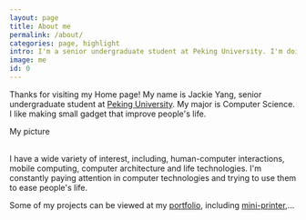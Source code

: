 ```yaml
---
layout: page
title: About me
permalink: /about/
categories: page, highlight
intro: I'm a senior undergraduate student at Peking University. I'm doing a internship at Gerorgia Tech, under the guidance of Dr. Greogory Abowd. <br/> <br/> I have a strong technical background, and like to use it into designing new interaction technique and make cool gadget.
image: me
id: 0
---
```


Thanks for visiting my Home page! My name is Jackie Yang, senior undergraduate student at [Peking University](http://english.pku.edu.cn). My major is Computer Science. I like making small gadget that improve people's life.

<div class="my-card-image mdl-card mdl-shadow--2dp" style="background: url({{ 'jackieyang' | asset_path }}) center / cover;">
  <div class="mdl-card__title mdl-card--expand"></div>
  <div class="mdl-card__actions">
    <span class="my-card-image__filename">My picture</span>
  </div>
</div>
<br/>

I have a wide variety of interest, including, human-computer interactions, mobile computing, computer architecture and life technologies. I'm constantly paying attention in computer technologies and trying to use them to ease people's life.

Some of my projects can be viewed at my [portfolio](/projects/), including [mini-printer](portfolio/mini-printer.html),...